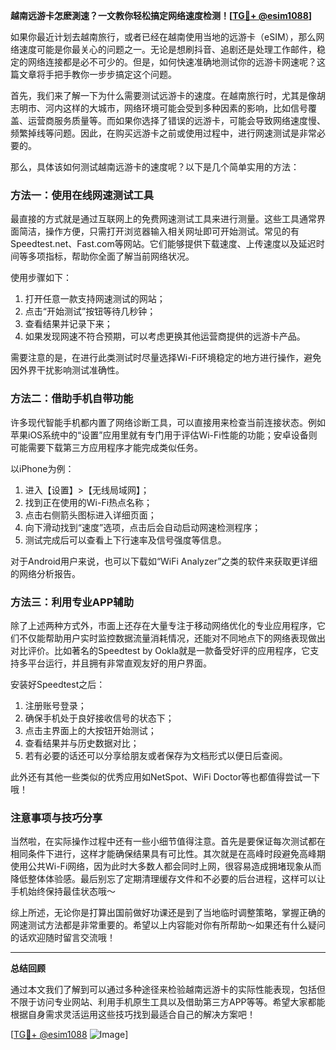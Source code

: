**越南远游卡怎麽測速？一文教你轻松搞定网络速度检测！[[TG💪+ @esim1088](https://t.me/s/esim1088)]**

如果你最近计划去越南旅行，或者已经在越南使用当地的远游卡（eSIM），那么网络速度可能是你最关心的问题之一。无论是想刷抖音、追剧还是处理工作邮件，稳定的网络连接都是必不可少的。但是，如何快速准确地测试你的远游卡网速呢？这篇文章将手把手教你一步步搞定这个问题。

首先，我们来了解一下为什么需要测试远游卡的速度。在越南旅行时，尤其是像胡志明市、河内这样的大城市，网络环境可能会受到多种因素的影响，比如信号覆盖、运营商服务质量等。而如果你选择了错误的远游卡，可能会导致网络速度慢、频繁掉线等问题。因此，在购买远游卡之前或使用过程中，进行网速测试是非常必要的。

那么，具体该如何测试越南远游卡的速度呢？以下是几个简单实用的方法：

### 方法一：使用在线网速测试工具

最直接的方式就是通过互联网上的免费网速测试工具来进行测量。这些工具通常界面简洁，操作方便，只需打开浏览器输入相关网址即可开始测试。常见的有Speedtest.net、Fast.com等网站。它们能够提供下载速度、上传速度以及延迟时间等多项指标，帮助你全面了解当前网络状况。

使用步骤如下：
1. 打开任意一款支持网速测试的网站；
2. 点击“开始测试”按钮等待几秒钟；
3. 查看结果并记录下来；
4. 如果发现网速不符合预期，可以考虑更换其他运营商提供的远游卡产品。

需要注意的是，在进行此类测试时尽量选择Wi-Fi环境稳定的地方进行操作，避免因外界干扰影响测试准确性。

### 方法二：借助手机自带功能

许多现代智能手机都内置了网络诊断工具，可以直接用来检查当前连接状态。例如苹果iOS系统中的“设置”应用里就有专门用于评估Wi-Fi性能的功能；安卓设备则可能需要下载第三方应用程序才能完成类似任务。

以iPhone为例：
1. 进入【设置】>【无线局域网】；
2. 找到正在使用的Wi-Fi热点名称；
3. 点击右侧箭头图标进入详细页面；
4. 向下滑动找到“速度”选项，点击后会自动启动网速检测程序；
5. 测试完成后可以查看上下行速率及信号强度等信息。

对于Android用户来说，也可以下载如“WiFi Analyzer”之类的软件来获取更详细的网络分析报告。

### 方法三：利用专业APP辅助

除了上述两种方式外，市面上还存在大量专注于移动网络优化的专业应用程序，它们不仅能帮助用户实时监控数据流量消耗情况，还能对不同地点下的网络表现做出对比评价。比如著名的Speedtest by Ookla就是一款备受好评的应用程序，它支持多平台运行，并且拥有非常直观友好的用户界面。

安装好Speedtest之后：
1. 注册账号登录；
2. 确保手机处于良好接收信号的状态下；
3. 点击主界面上的大按钮开始测试；
4. 查看结果并与历史数据对比；
5. 若有必要的话还可以分享给朋友或者保存为文档形式以便日后查阅。

此外还有其他一些类似的优秀应用如NetSpot、WiFi Doctor等也都值得尝试一下哦！

### 注意事项与技巧分享

当然啦，在实际操作过程中还有一些小细节值得注意。首先是要保证每次测试都在相同条件下进行，这样才能确保结果具有可比性。其次就是在高峰时段避免高峰期使用公共Wi-Fi网络，因为此时大多数人都会同时上网，很容易造成拥堵现象从而降低整体体验感。最后别忘了定期清理缓存文件和不必要的后台进程，这样可以让手机始终保持最佳状态哦～

综上所述，无论你是打算出国前做好功课还是到了当地临时调整策略，掌握正确的网速测试方法都是非常重要的。希望以上内容能对你有所帮助～如果还有什么疑问的话欢迎随时留言交流哦！

---

**总结回顾**

通过本文我们了解到可以通过多种途径来检验越南远游卡的实际性能表现，包括但不限于访问专业网站、利用手机原生工具以及借助第三方APP等等。希望大家都能根据自身需求灵活运用这些技巧找到最适合自己的解决方案吧！

[[TG💪+ @esim1088](https://t.me/s/esim1088) ![Image](https://i.postimg.cc/4NQfJmqS/Snipaste-2025-05-13-00-14-12.png)]